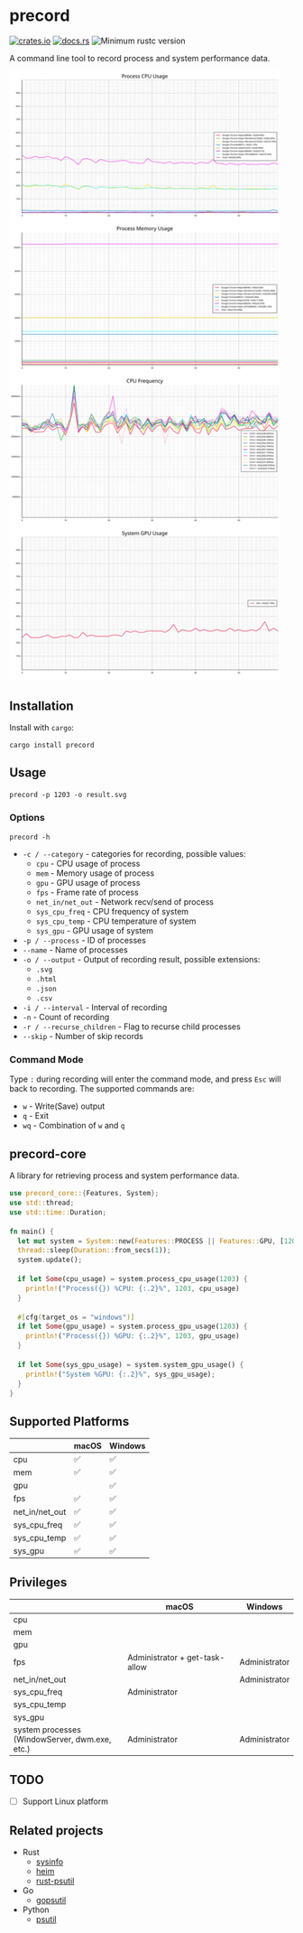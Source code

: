 # precord

[![crates.io](https://img.shields.io/crates/v/precord.svg)](https://crates.io/crates/precord)
[![docs.rs](https://docs.rs/precord/badge.svg)](https://docs.rs/precord)
![Minimum rustc version](https://img.shields.io/badge/rustc-1.56+-green.svg)

A command line tool to record process and system performance data.

<img src="asset/Chrome.svg" width="480"></img>

## Installation

Install with `cargo`:

```shell
cargo install precord
```

## Usage

```shell
precord -p 1203 -o result.svg
```

### Options

```shell
precord -h
```

- `-c / --category` - categories for recording, possible values:
  - `cpu` - CPU usage of process
  - `mem` - Memory usage of process
  - `gpu` - GPU usage of process
  - `fps` - Frame rate of process
  - `net_in/net_out` - Network recv/send of process
  - `sys_cpu_freq` - CPU frequency of system
  - `sys_cpu_temp` - CPU temperature of system
  - `sys_gpu` - GPU usage of system
- `-p / --process` - ID of processes
- `--name` - Name of processes
- `-o / --output` - Output of recording result, possible extensions:
  - `.svg`
  - `.html`
  - `.json`
  - `.csv`
- `-i / --interval` - Interval of recording
- `-n` - Count of recording
- `-r / --recurse_children` - Flag to recurse child processes
- `--skip` - Number of skip records

### Command Mode
Type `:` during recording will enter the command mode, and press `Esc` will back to recording. The supported commands are:
- `w` - Write(Save) output
- `q` - Exit
- `wq` - Combination of `w` and `q` 

## precord-core

A library for retrieving process and system performance data.

```rust
use precord_core::{Features, System};
use std::thread;
use std::time::Duration;

fn main() {
  let mut system = System::new(Features::PROCESS || Features::GPU, [1203]).unwrap();
  thread::sleep(Duration::from_secs(1));
  system.update();

  if let Some(cpu_usage) = system.process_cpu_usage(1203) {
    println!("Process({}) %CPU: {:.2}%", 1203, cpu_usage)
  }
  
  #[cfg(target_os = "windows")]
  if let Some(gpu_usage) = system.process_gpu_usage(1203) {
    println!("Process({}) %GPU: {:.2}%", 1203, gpu_usage)
  }
  
  if let Some(sys_gpu_usage) = system.system_gpu_usage() {
    println!("System %GPU: {:.2}%", sys_gpu_usage);
  }
}
```

## Supported Platforms

|                | macOS              | Windows            |
|----------------|--------------------|--------------------|
| cpu            | :white_check_mark: | :white_check_mark: |
| mem            | :white_check_mark: | :white_check_mark: |
| gpu            |                    | :white_check_mark: |
| fps            | :white_check_mark: | :white_check_mark: |
| net_in/net_out | :white_check_mark: | :white_check_mark: |
| sys_cpu_freq   | :white_check_mark: | :white_check_mark: |
| sys_cpu_temp   | :white_check_mark: | :white_check_mark: |
| sys_gpu        | :white_check_mark: | :white_check_mark: |

## Privileges

|                                                    | macOS                          | Windows       |
|----------------------------------------------------|--------------------------------|---------------|
| cpu                                                |                                |               |
| mem                                                |                                |               |
| gpu                                                |                                |               |
| fps                                                | Administrator + get-task-allow | Administrator |
| net_in/net_out                                     |                                | Administrator |
| sys_cpu_freq                                       | Administrator                  |               |
| sys_cpu_temp                                       |                                |               |
| sys_gpu                                            |                                |               |
| system processes<br/>(WindowServer, dwm.exe, etc.) | Administrator                  | Administrator |


## TODO

- [ ] Support Linux platform

## Related projects

- Rust
  - [sysinfo]
  - [heim]
  - [rust-psutil]
- Go
  - [gopsutil]
- Python
  - [psutil]

[sysinfo]: https://github.com/GuillaumeGomez/sysinfo
[heim]: https://github.com/heim-rs/heim
[rust-psutil]: https://github.com/rust-psutil/rust-psutil
[gopsutil]: https://github.com/shirou/gopsutil
[psutil]: https://github.com/giampaolo/psutil
